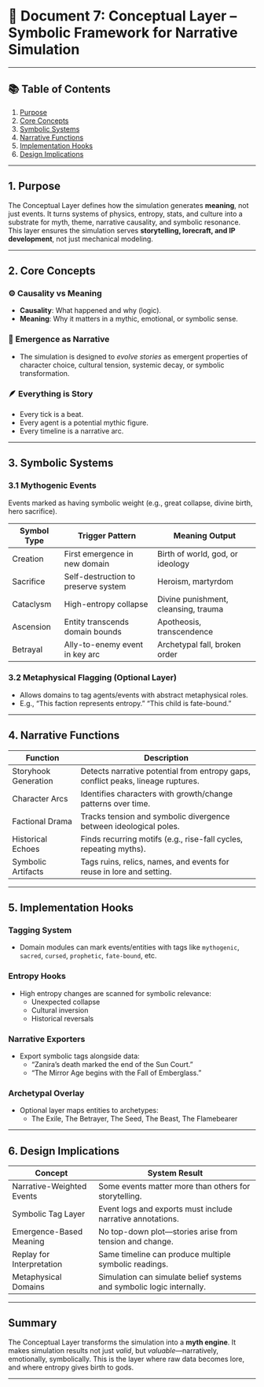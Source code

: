 # 📄 Document 7: Conceptual Layer – Symbolic Framework for Narrative Simulation

---

## 📚 Table of Contents

1. [Purpose](#1-purpose)
2. [Core Concepts](#2-core-concepts)
3. [Symbolic Systems](#3-symbolic-systems)
4. [Narrative Functions](#4-narrative-functions)
5. [Implementation Hooks](#5-implementation-hooks)
6. [Design Implications](#6-design-implications)

---

## 1. Purpose

The Conceptual Layer defines how the simulation generates **meaning**, not just events. It turns systems of physics, entropy, stats, and culture into a substrate for myth, theme, narrative causality, and symbolic resonance. This layer ensures the simulation serves **storytelling, lorecraft, and IP development**, not just mechanical modeling.

---

## 2. Core Concepts

### ⚙️ Causality vs Meaning

- **Causality**: What happened and why (logic).
- **Meaning**: Why it matters in a mythic, emotional, or symbolic sense.

### 🧬 Emergence as Narrative

- The simulation is designed to _evolve stories_ as emergent properties of character choice, cultural tension, systemic decay, or symbolic transformation.

### 🪶 Everything is Story

- Every tick is a beat.
- Every agent is a potential mythic figure.
- Every timeline is a narrative arc.

---

## 3. Symbolic Systems

### 3.1 Mythogenic Events

Events marked as having symbolic weight (e.g., great collapse, divine birth, hero sacrifice).

| Symbol Type | Trigger Pattern                     | Meaning Output                       |
| ----------- | ----------------------------------- | ------------------------------------ |
| Creation    | First emergence in new domain       | Birth of world, god, or ideology     |
| Sacrifice   | Self-destruction to preserve system | Heroism, martyrdom                   |
| Cataclysm   | High-entropy collapse               | Divine punishment, cleansing, trauma |
| Ascension   | Entity transcends domain bounds     | Apotheosis, transcendence            |
| Betrayal    | Ally-to-enemy event in key arc      | Archetypal fall, broken order        |

### 3.2 Metaphysical Flagging (Optional Layer)

- Allows domains to tag agents/events with abstract metaphysical roles.
- E.g., “This faction represents entropy.” “This child is fate-bound.”

---

## 4. Narrative Functions

| Function             | Description                                                                      |
| -------------------- | -------------------------------------------------------------------------------- |
| Storyhook Generation | Detects narrative potential from entropy gaps, conflict peaks, lineage ruptures. |
| Character Arcs       | Identifies characters with growth/change patterns over time.                     |
| Factional Drama      | Tracks tension and symbolic divergence between ideological poles.                |
| Historical Echoes    | Finds recurring motifs (e.g., rise-fall cycles, repeating myths).                |
| Symbolic Artifacts   | Tags ruins, relics, names, and events for reuse in lore and setting.             |

---

## 5. Implementation Hooks

### Tagging System

- Domain modules can mark events/entities with tags like `mythogenic`, `sacred`, `cursed`, `prophetic`, `fate-bound`, etc.

### Entropy Hooks

- High entropy changes are scanned for symbolic relevance:
  - Unexpected collapse
  - Cultural inversion
  - Historical reversals

### Narrative Exporters

- Export symbolic tags alongside data:
  - “Zanira’s death marked the end of the Sun Court.”
  - “The Mirror Age begins with the Fall of Emberglass.”

### Archetypal Overlay

- Optional layer maps entities to archetypes:
  - The Exile, The Betrayer, The Seed, The Beast, The Flamebearer

---

## 6. Design Implications

| Concept                   | System Result                                                         |
| ------------------------- | --------------------------------------------------------------------- |
| Narrative-Weighted Events | Some events matter more than others for storytelling.                 |
| Symbolic Tag Layer        | Event logs and exports must include narrative annotations.            |
| Emergence-Based Meaning   | No top-down plot—stories arise from tension and change.               |
| Replay for Interpretation | Same timeline can produce multiple symbolic readings.                 |
| Metaphysical Domains      | Simulation can simulate belief systems and symbolic logic internally. |

---

## Summary

The Conceptual Layer transforms the simulation into a **myth engine**. It makes simulation results not just _valid_, but _valuable_—narratively, emotionally, symbolically. This is the layer where raw data becomes lore, and where entropy gives birth to gods.

---
